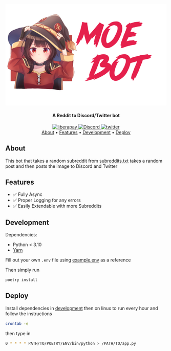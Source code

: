 <img src="./assets/Logo.png">
<h4 style="text-align: center">A Reddit to Discord/Twitter bot</h4>
<div style="text-align: center">
    <a href="https://liberapay.com/GlitchyChan/donate">
        <img src="https://img.shields.io/badge/Liberapay-F6C915?style=for-the-badge&logo=liberapay&logoColor=black" alt="liberapay" />
    </a>
    <a href="https://discord.gg/ZxbYHEh">
        <img src="https://img.shields.io/badge/Discord-5865F2?logo=discord&logoColor=fff&style=for-the-badge" alt="Discord" />
    </a>
    <a href="https://twitter.com/cutemoebot">
        <img src="https://img.shields.io/badge/twitter-%2300acee?&style=for-the-badge&logo=twitter&logoColor=white" alt="twitter" />
    </a>
</div>

<div style="text-align: center">
    <a href="#about">About</a> •
    <a href="#features">Features</a> •
    <a href="#development">Development</a> •
    <a href="#deploy">Deploy</a>
</div>

## **About**
This bot that takes a random subreddit from <a href="./subreddits.txt">subreddits.txt</a> takes a random post and then posts the image to Discord and Twitter

## **Features**
- ✅ Fully Async
- ✅ Proper Logging for any errors
- ✅ Easily Extendable with more Subreddits

## **Development**
Dependencies:
- Python < 3.10
- [Yarn](https://yarnpkg.com/)

Fill out your own `.env` file using <a href="./example.env">example.env</a> as a reference

Then simply run
```bash
poetry install
```


## **Deploy**
Install dependencies in <a href="#development">development</a> then on linux to run every hour and follow the instructions

```bash
crontab -e
```
then type in 
```bash
0 * * * * PATH/TO/POETRY/ENV/bin/python > /PATH/TO/app.py
```
